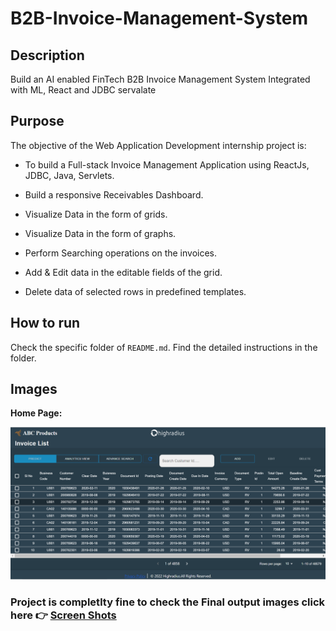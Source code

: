 # B2B-Invoice-Management-System

## Description

Build an AI enabled FinTech B2B Invoice Management System Integrated with ML, React and JDBC servalate

## Purpose

The objective of the Web Application Development internship project is:

- To build a Full-stack Invoice Management Application using ReactJs, JDBC, Java, Servlets.

- Build a responsive Receivables Dashboard.

- Visualize Data in the form of grids.

- Visualize Data in the form of graphs.

- Perform Searching operations on the invoices.

- Add & Edit data in the editable fields of the grid.

- Delete data of selected rows in predefined templates.

## How to run

Check the specific folder of `README.md`. Find the detailed instructions in the folder.

## Images

**Home Page:**

![Homepage View](https://github.com/er-prateek-tripathi/B2B-Fintech-Invoice-Management-System/blob/12e59510087dfd4888b2476662483f6e2d3c7c03/Frontend%20-%20React%20Js/Screen%20Shots/Home%20Page.PNG)



### **Project is completlty fine to check the Final output images click here 👉 [Screen Shots](https://github.com/er-prateek-tripathi/B2B-Invoice-Management-System/tree/master/Frontend%20-%20React%20Js/Screen%20Shots)**
